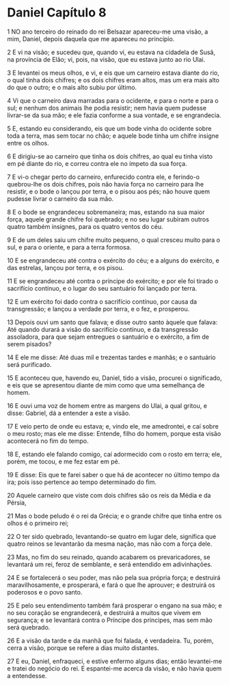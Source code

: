 # Daniel Capítulo 8

1	NO ano terceiro do reinado do rei Belsazar apareceu-me uma visão, a mim, Daniel, depois daquela que me apareceu no princípio.

2	E vi na visão; e sucedeu que, quando vi, eu estava na cidadela de Susã, na província de Elão; vi, pois, na visão, que eu estava junto ao rio Ulai.

3	E levantei os meus olhos, e vi, e eis que um carneiro estava diante do rio, o qual tinha dois chifres; e os dois chifres eram altos, mas um era mais alto do que o outro; e o mais alto subiu por último.

4	Vi que o carneiro dava marradas para o ocidente, e para o norte e para o sul; e nenhum dos animais lhe podia resistir; nem havia quem pudesse livrar-se da sua mão; e ele fazia conforme a sua vontade, e se engrandecia.

5	E, estando eu considerando, eis que um bode vinha do ocidente sobre toda a terra, mas sem tocar no chão; e aquele bode tinha um chifre insigne entre os olhos.

6	E dirigiu-se ao carneiro que tinha os dois chifres, ao qual eu tinha visto em pé diante do rio, e correu contra ele no ímpeto da sua força.

7	E vi-o chegar perto do carneiro, enfurecido contra ele, e ferindo-o quebrou-lhe os dois chifres, pois não havia força no carneiro para lhe resistir, e o bode o lançou por terra, e o pisou aos pés; não houve quem pudesse livrar o carneiro da sua mão.

8	E o bode se engrandeceu sobremaneira; mas, estando na sua maior força, aquele grande chifre foi quebrado; e no seu lugar subiram outros quatro também insignes, para os quatro ventos do céu.

9	E de um deles saiu um chifre muito pequeno, o qual cresceu muito para o sul, e para o oriente, e para a terra formosa.

10	E se engrandeceu até contra o exército do céu; e a alguns do exército, e das estrelas, lançou por terra, e os pisou.

11	E se engrandeceu até contra o príncipe do exército; e por ele foi tirado o sacrifício contínuo, e o lugar do seu santuário foi lançado por terra.

12	E um exército foi dado contra o sacrifício contínuo, por causa da transgressão; e lançou a verdade por terra, e o fez, e prosperou.

13	Depois ouvi um santo que falava; e disse outro santo àquele que falava: Até quando durará a visão do sacrifício contínuo, e da transgressão assoladora, para que sejam entregues o santuário e o exército, a fim de serem pisados?

14	E ele me disse: Até duas mil e trezentas tardes e manhãs; e o santuário será purificado.

15	E aconteceu que, havendo eu, Daniel, tido a visão, procurei o significado, e eis que se apresentou diante de mim como que uma semelhança de homem.

16	E ouvi uma voz de homem entre as margens do Ulai, a qual gritou, e disse: Gabriel, dá a entender a este a visão.

17	E veio perto de onde eu estava; e, vindo ele, me amedrontei, e caí sobre o meu rosto; mas ele me disse: Entende, filho do homem, porque esta visão acontecerá no fim do tempo.

18	E, estando ele falando comigo, caí adormecido com o rosto em terra; ele, porém, me tocou, e me fez estar em pé.

19	E disse: Eis que te farei saber o que há de acontecer no último tempo da ira; pois isso pertence ao tempo determinado do fim.

20	Aquele carneiro que viste com dois chifres são os reis da Média e da Pérsia,

21	Mas o bode peludo é o rei da Grécia; e o grande chifre que tinha entre os olhos é o primeiro rei;

22	O ter sido quebrado, levantando-se quatro em lugar dele, significa que quatro reinos se levantarão da mesma nação, mas não com a força dele.

23	Mas, no fim do seu reinado, quando acabarem os prevaricadores, se levantará um rei, feroz de semblante, e será entendido em adivinhações.

24	E se fortalecerá o seu poder, mas não pela sua própria força; e destruirá maravilhosamente, e prosperará, e fará o que lhe aprouver; e destruirá os poderosos e o povo santo.

25	E pelo seu entendimento também fará prosperar o engano na sua mão; e no seu coração se engrandecerá, e destruirá a muitos que vivem em segurança; e se levantará contra o Príncipe dos príncipes, mas sem mão será quebrado.

26	E a visão da tarde e da manhã que foi falada, é verdadeira. Tu, porém, cerra a visão, porque se refere a dias muito distantes.

27	E eu, Daniel, enfraqueci, e estive enfermo alguns dias; então levantei-me e tratei do negócio do rei. E espantei-me acerca da visão, e não havia quem a entendesse.

